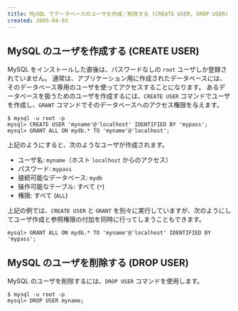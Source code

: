 ```yaml
---
title: MySQL でデータベースのユーザを作成／削除する (CREATE USER, DROP USER)
created: 2005-04-03
---
```


MySQL のユーザを作成する (CREATE USER)
----

MySQL をインストールした直後は、パスワードなしの `root` ユーザしか登録されていません。
通常は、アプリケーション用に作成されたデータベースには、そのデータベース専用のユーザを使ってアクセスすることになります。
あるデータベースを扱うためのユーザを作成するには、`CREATE USER` コマンドでユーザを作成し、`GRANT` コマンドでそのデータベースへのアクセス権限を与えます。

~~~
$ mysql -u root -p
mysql> CREATE USER 'myname'@'localhost' IDENTIFIED BY 'mypass';
mysql> GRANT ALL ON mydb.* TO 'myname'@'localhost';
~~~

上記のようにすると、次のようなユーザが作成されます。

* ユーザ名: `myname`（ホスト `localhost` からのアクセス）
* パスワード: `mypass`
* 接続可能なデータベース: `mydb`
* 操作可能なテーブル: すべて (`*`)
* 権限: すべて (`ALL`)

上記の例では、`CREATE USER` と `GRANT` を別々に実行していますが、次のようにしてユーザ作成と参照権限の付加を同時に行ってしまうこともできます。

~~~
mysql> GRANT ALL ON mydb.* TO 'myname'@'localhost' IDENTIFIED BY 'mypass';
~~~


MySQL のユーザを削除する (DROP USER)
----

MySQL のユーザを削除するには、`DROP USER` コマンドを使用します。

~~~
$ mysql -u root -p
mysql> DROP USER myname;
~~~

